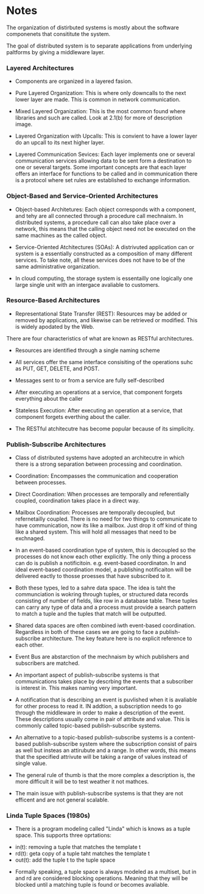 # Notes

The organization of distirbuted systems is mostly about the software componenets that consititute the system. 

The goal of distributed system is to separate applications from underlying paltforms by giving a middleware layer. 

### Layered Architectures 

* Components are organized in a layered fasion. 

* Pure Layered Organization: This is where only downcalls to the next lower layer are made. This is common in network communication.

* Mixed Layered Organization: This is the most common found where libraries and such are called. Look at 2.1(b) for more of description image. 

* Layered Organization with Upcalls: This is convient to have a lower layer do an upcall to its next higher layer. 

* Layered Communication Sevices: Each layer implements one or several communication services allowing data to be sent form a destination to one or several targets. Some important concepts are that each layer offers an interface for functions to be called and in communication there is a protocol where set rules are established to exchange information. 

### Object-Based and Service-Oriented Architectures 

* Object-based Architetures: Each object corresponds with a component, and tehy are all connected through a procedure call mechnaism. In distributed systems, a procedure call can also take place over a network, this means that the calling object need not be executed on the same machines as the called object. 

* Service-Oriented Atchitectures (SOAs):  A distrivuted application can or system is a essentially constructed as a composition of many different services.  To take note, all these services does not have to be of the same administrative organization. 

* In cloud computing, the storage system is essentailly one logically one large single unit with an intergace avaliable to customers. 

### Resource-Based Architectures

* Representational State Transfer (REST): Resources may be added or removed by applications, and likewise can be retrieved or modified. This is widely apodated by the Web. 

There are four characteristics of what are known as RESTful architectures. 

* Resources are identified through a single naming scheme 
* All services offer the same interface consisiting of the operations suhc as PUT, GET, DELETE, and POST. 
* Messages sent to or from a service are fully self-described 
* After executing an operations at a service, that component forgets everything about the caller

* Stateless Execution: After executing an operation at a service, that component forgets everthing about the caller. 

* The RESTful atchitecutre has become popular because of its simplicity. 

### Publish-Subscribe Architectures 

* Class of distributed systems have adopted an architecutre in which there is a strong separation between processing and coordination. 

* Coordination: Encompasses the communication and cooperation between processes. 

* Direct Coordination: When processes are temporally and referentially coupled, coordination takes place in a direct way. 

* Mailbox Coordination: Processes are temporally decoupled, but refernetailly coupled. There is no need for two things to communicate to have communication, now its like a mailbox. Just drop it off kind of thing like a shared system. This will hold all messages that need to be exchnaged. 

* In an event-based coordination type of system, this is decoupled so the processes do not know each other explicitly. The only thing a process can do is publish a notificitoin. e.g. event-based coordinaton. In and ideal event-based coordination model, a publishing notificaiton will be delivered eactly to thosse proesses that have subscribed to it. 

* Both these types, led to a sahre data space. The idea is taht the communciation is wokring through tuples, or structured data records consisting of number of fields, like row in a database table. These tuples can carry any type of data and a process must provide a search pattern to match a tuple and the tuples that match will be outputted. 

* Shared data spaces are often combined iwth event-based coordination. Regardless in both of these cases we are going to face a publish-subscribe architecture. The key feature here is no explicit reference to each other. 

* Event Bus are abstarction of the mechnaism by which publishers and subscribers are matched. 

* An important aspect of publish-subscribe systems is that communications takes place by descrbing the events that a subscriber is interest in. This makes naming very important. 

* A notification that is describing an event is puvlished when it is avaliable for other process to read it. IN addtion, a subscription needs to go through the middleware in order to make a description of the event. These descriptions usually come in pair of attribute and value. This is commonly called topic-based publish-subscribe systems. 

* An alternative to a topic-based publish-subscribe systems is a content-based publish-subscribe system where the subscription consist of pairs as well but insteas an attirubute and a range. In other words, this means that the specified attrivute will be taking a range of values instead of single value. 

* The general rule of thumb is that the more complex a description is, the more difficult it will be to test weather it not mathces. 

* The main issue with publish-subscribe systems is that they are not efficent and are not general scalable. 

### Linda Tuple Spaces (1980s)

* There is a program modeling called "Linda" which is knows as a tuple space. This supports three oprtations: 
- in(t): removing a tuple that matches the template t
- rd(t): geta  copy of a tuple taht matches the template t 
- out(t): add the tuple t to the tuple space

* Formally speaking, a tuple space is always modeled as a multiset, but in and rd are considered blocking operations. Meaning that they will be blocked until a matching tuple is found or becomes avaliable. 



